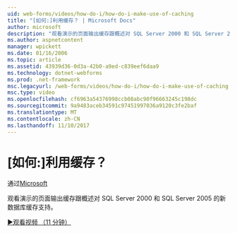 ```yaml
---
uid: web-forms/videos/how-do-i/how-do-i-make-use-of-caching
title: "[如何:]利用缓存？ | Microsoft Docs"
author: microsoft
description: "观看演示的页面输出缓存跟概述对 SQL Server 2000 和 SQL Server 2005 的新数据库缓存支持。"
ms.author: aspnetcontent
manager: wpickett
ms.date: 01/16/2006
ms.topic: article
ms.assetid: 43939d36-0d3a-42b0-a9ed-c839eef6daa9
ms.technology: dotnet-webforms
ms.prod: .net-framework
msc.legacyurl: /web-forms/videos/how-do-i/how-do-i-make-use-of-caching
msc.type: video
ms.openlocfilehash: cf6963a54376998ccb08abc90f96663245c198dc
ms.sourcegitcommit: 9a9483aceb34591c97451997036a9120c3fe2baf
ms.translationtype: MT
ms.contentlocale: zh-CN
ms.lasthandoff: 11/10/2017
---
```

<a name="how-do-i-make-use-of-caching"></a>[如何:]利用缓存？
====================
通过[Microsoft](https://github.com/microsoft)

观看演示的页面输出缓存跟概述对 SQL Server 2000 和 SQL Server 2005 的新数据库缓存支持。

[&#9654;观看视频 （11 分钟）](https://channel9.msdn.com/Blogs/ASP-NET-Site-Videos/how-do-i-make-use-of-caching)
